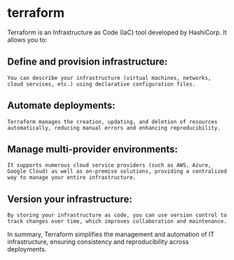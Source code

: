# terraform
Terraform is an Infrastructure as Code (IaC) tool developed by HashiCorp. It allows you to:

## Define and provision infrastructure:
    You can describe your infrastructure (virtual machines, networks, cloud services, etc.) using declarative configuration files.

## Automate deployments:
    Terraform manages the creation, updating, and deletion of resources automatically, reducing manual errors and enhancing reproducibility.

## Manage multi-provider environments:
    It supports numerous cloud service providers (such as AWS, Azure, Google Cloud) as well as on-premise solutions, providing a centralized way to manage your entire infrastructure.

## Version your infrastructure:
    By storing your infrastructure as code, you can use version control to track changes over time, which improves collaboration and maintenance.

In summary, Terraform simplifies the management and automation of IT infrastructure, ensuring consistency and reproducibility across deployments.